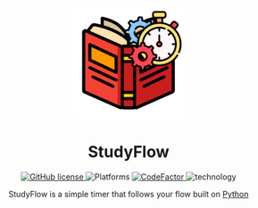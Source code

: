 <div align="center">
    <img alt = "Logo" height = "200" src = "Icon.png">
    <h1>StudyFlow</h1>
    <a href="https://github.com/SAPPHIR3-ROS3/StudyFlow">
        <img alt="GitHub license" src="https://img.shields.io/github/license/SAPPHIR3-ROS3/StudyFlow?label=Licence">
    </a>
    <img alt="Platforms" src = "https://img.shields.io/badge/platform-win--64%20%7C%20linux--64%20%7C%20osx%20%7C%20macOS-blue">
    <a href="https://www.codefactor.io/repository/github/sapphir3-ros3/studyflow">
        <img src="https://www.codefactor.io/repository/github/sapphir3-ros3/studyflow/badge" alt="CodeFactor" />
        </a>
    <img alt="technology" src = "https://img.shields.io/badge/language-python%203-blue"/>
</div>
<p align = "center">
    StudyFlow is a simple timer that follows your flow built on <a href ="https://www.python.org/">Python</a><br>
<p>
